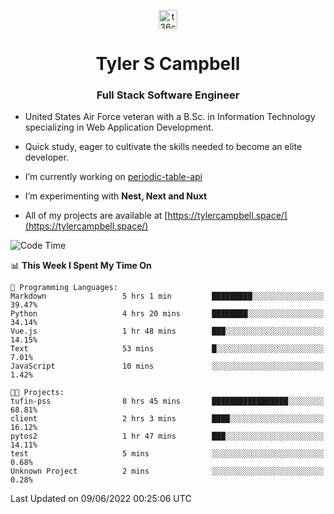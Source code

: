 <p align="center">
<a href="https://www.linkedin.com/in/t36campbell" target="blank"><img align="center" src="https://ik.imagekit.io/t36campbell/Portfolio/linkedin.png.original_m8bbGgPh6.png" alt="t36campbell" height="30" width="30" /></a>
</p>
<h1 align="center">Tyler S Campbell</h1>
<h3 align="center">Full Stack Software Engineer</h3>

* United States Air Force veteran with a B.Sc. in Information Technology specializing in Web Application Development. 

* Quick study, eager to cultivate the skills needed to become an elite developer.

* I’m currently working on [periodic-table-api](https://github.com/t36campbell/periodic-table-api)

* I’m experimenting with **Nest, Next and Nuxt**

* All of my projects are available at [https://tylercampbell.space/](https://tylercampbell.space/)

<!--START_SECTION:waka-->
![Code Time](http://img.shields.io/badge/Code%20Time-1%2C654%20hrs%209%20mins-blue)

📊 **This Week I Spent My Time On** 

```text
💬 Programming Languages: 
Markdown                 5 hrs 1 min         █████████░░░░░░░░░░░░░░░░   39.47% 
Python                   4 hrs 20 mins       ████████░░░░░░░░░░░░░░░░░   34.14% 
Vue.js                   1 hr 48 mins        ███░░░░░░░░░░░░░░░░░░░░░░   14.15% 
Text                     53 mins             █░░░░░░░░░░░░░░░░░░░░░░░░   7.01% 
JavaScript               10 mins             ░░░░░░░░░░░░░░░░░░░░░░░░░   1.42%

🐱‍💻 Projects: 
tufin-pss                8 hrs 45 mins       █████████████████░░░░░░░░   68.81% 
client                   2 hrs 3 mins        ████░░░░░░░░░░░░░░░░░░░░░   16.12% 
pytos2                   1 hr 47 mins        ███░░░░░░░░░░░░░░░░░░░░░░   14.11% 
test                     5 mins              ░░░░░░░░░░░░░░░░░░░░░░░░░   0.68% 
Unknown Project          2 mins              ░░░░░░░░░░░░░░░░░░░░░░░░░   0.28%

```


 Last Updated on 09/06/2022 00:25:06 UTC
<!--END_SECTION:waka-->
